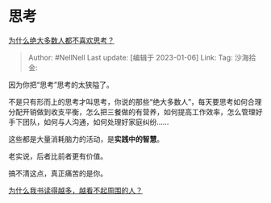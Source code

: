 # 思考

[为什么绝大多数人都不喜欢思考？](https://www.zhihu.com/question/24461538/answer/2833049944)

> Author: #NellNell
> Last update: [编辑于 2023-01-06]
> Link:
> Tag:
> 沙海拾金:

因为你把“思考”思考的太狭隘了。

不是只有形而上的思考才叫思考，你说的那些“绝大多数人”，每天要思考如何合理分配开销做到收支平衡，怎么把三餐做的有营养，如何提高工作效率，怎么管理好手下团队，如何与人沟通，如何处理好家庭纠纷……

这些都是大量消耗脑力的活动，是**实践中的智慧**。

老实说，后者比前者更有价值。

搞不清这点，真正痛苦的是你。

[为什么我书读得越多，越看不起周围的人？](https://www.zhihu.com/question/26828496/answer/2028561601)
